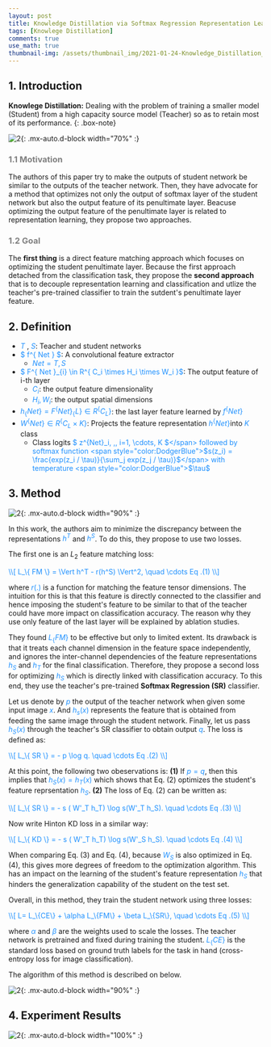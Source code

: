 ```yaml
---
layout: post
title: Knowledge Distillation via Softmax Regression Representation Learning
tags: [Knowlege Distillation]
comments: true
use_math: true
thumbnail-img: /assets/thumbnail_img/2021-01-24-Knowledge_Distillation_via_Softmax_Regression_Representation_Learning/post.png
---
```


## 1. Introduction  
**Knowlege Distillation:** Dealing with the problem of training a smaller model (Student) from a high capacity source model (Teacher) so as to retain most of its performance. 
{: .box-note}


![2](https://da2so.github.io/assets/post_img/2021-01-24-Knowledge_Distillation_via_Softmax_Regression_Representation_Learning/1.png){: .mx-auto.d-block width="70%" :}


### <span style="color:gray"> 1.1 Motivation </span>

The authors of this paper try to make the outputs of student network be similar to the outputs of the teacher network. Then, they have advocate for a method that optimizes not only the output of softmax layer of the student network but also the output feature of its penultimate layer. Beacuse optimizing the output feature of the penultimate layer is related to representation learning, they propose two approaches.


### <span style="color:gray"> 1.2 Goal </span>

The **first thing** is a direct feature matching approach which focuses on optimizing the student penultimate layer. Because the first approach detached from the classification task, they propose the **second approach** that is to decouple representation learning and classification and utlize the teacher's pre-trained classifier to train the sutdent's penultimate layer feature.


## 2. Definition


- <span style="color:DodgerBlue">$T$</span> , <span style="color:DodgerBlue">$S$</span>: Teacher and student networks
- <span style="color:DodgerBlue">$ f^\{ Net \} $</span>: A convolutional feature extractor
    - <span style="color:DodgerBlue">$Net = { T, S }$</span>
- <span style="color:DodgerBlue">$ F^\{ Net \}_{i} \in R^\{ C_i \times H_i \times W_i \}$</span>: The output feature of i-th layer
    - <span style="color:DodgerBlue">$C_i$</span>: the output feature dimensionality
    - <span style="color:DodgerBlue">$H_i, \, W_i$</span>: the output spatial dimensions
- <span style="color:DodgerBlue">$h_\{ Net \} =  F^\{ Net \}_\{L\} \in R^\{ C_L \}$</span>: the last layer feature learned by <span style="color:DodgerBlue">$f^\{ Net \}$</span>
- <span style="color:DodgerBlue">$W^\{ Net \} \in R^\{ C_L \times K \}$</span>: Projects the feature representation <span style="color:DodgerBlue">$h^\{Net\}$</span>into <span style="color:DodgerBlue">$K$</span> class 
    - Class logits <span style="color:DodgerBlue">$ z^\{Net\}_i, \,\, i=1, \cdots, K $</span> followed by softmax function <span style="color:DodgerBlue">$s(z_i) =  \frac{exp(z_i / \tau)}{\sum_j exp(z_j / \tau)}$</span> with temperature <span style="color:DodgerBlue">$\tau$</span>



## 3. Method

![2](https://da2so.github.io/assets/post_img/2021-01-24-Knowledge_Distillation_via_Softmax_Regression_Representation_Learning/2.png){: .mx-auto.d-block width="90%" :}


In this work, the authors aim to minimize the discrepancy between the representations <span style="color:DodgerBlue">$h^T$</span> and <span style="color:DodgerBlue">$h^S$</span>. To do this, they propose to use two losses. 

The first one is an $L_2$ feature matching loss:


<span style="color:DodgerBlue">
\\[
L_\{ FM \} = \Vert h^T - r(h^S) \Vert^2, \quad \cdots Eq .(1)
\\] </span>

where <span style="color:DodgerBlue">$r(.)$</span> is a function for matching the feature tensor dimensions. The intuition for this is that this feature is directly connected to the classifier and hence imposing the student's feature to be similar to that of the teacher could have more impact on classification accuracy. The reason why they use only feature of the last layer will be explained by ablation studies.


They found <span style="color:DodgerBlue">$L_\{FM\}$</span> to be effective but only to limited extent. Its drawback is that it treats each channel dimension in the feature space independently, and ignores the inter-channel dependencies of the feature representations <span style="color:DodgerBlue">$h_S$</span> and <span style="color:DodgerBlue">$h_T$</span> for the final classification. Therefore, they propose a second loss for optimizing <span style="color:DodgerBlue">$h_S$</span> which is directly linked with classification accuracy. To this end, they use the teacher's pre-trained **Softmax Regression (SR)** classifier.


Let us denote by <span style="color:DodgerBlue">$p$</span> the output of the teacher network when given some input image <span style="color:DodgerBlue">$x$</span>. And <span style="color:DodgerBlue">$h_s(x)$</span> represents the feature that is obtained from feeding the same image through the student network. Finally, let us pass <span style="color:DodgerBlue">$h_S(x)$</span> through the teacher's SR classifier to obtain output <span style="color:DodgerBlue">$q$</span>. The loss is defined as:

<span style="color:DodgerBlue">
\\[
L_\{ SR \} = - p \log q.  \quad \cdots Eq .(2)
\\] </span>

At this point, the following two obeservations is: **(1)** If <span style="color:DodgerBlue">$p=q$</span>, then this implies that <span style="color:DodgerBlue">$h_S(x) = h_T(x)$</span> which shows that Eq. (2) optimizes the student's feature reprsentation <span style="color:DodgerBlue">$h_S$</span>. **(2)** The loss of Eq. (2) can be written as:

<span style="color:DodgerBlue">
\\[
L_\{ SR \} = - s ( W'_T h_T) \log s(W'_T h_S).  \quad \cdots Eq .(3)
\\] </span>

Now write Hinton KD loss in a similar way:

<span style="color:DodgerBlue">
\\[
L_\{ KD \} = - s ( W'_T h_T) \log s(W'_S h_S).  \quad \cdots Eq .(4)
\\] </span>


When comparing Eq. (3) and Eq. (4), because <span style="color:DodgerBlue">$W_S$</span> is also optimized in Eq. (4), this gives more degrees of freedom to the optimization algorithm. This has an impact on the learning of the student's feature representation <span style="color:DodgerBlue">$h_S$</span> that hinders the generalization capability of the student on the test set.

Overall, in this method, they train the student network using three losses:

<span style="color:DodgerBlue">
\\[
L= L_\{CE\} + \alpha L_\{FM\} + \beta L_\{SR\},  \quad \cdots Eq .(5)
\\] </span>

where <span style="color:DodgerBlue">$\alpha$</span> and  <span style="color:DodgerBlue">$\beta$</span> are the weights used to scale the losses. The teacher network is pretrained and fixed during training the student. <span style="color:DodgerBlue">$L_\{CE\}$</span> is the standard loss based on ground truth labels for the task in hand (cross-entropy loss for image classification).

The algorithm of this method is described on below.

![2](https://da2so.github.io/assets/post_img/2021-01-24-Knowledge_Distillation_via_Softmax_Regression_Representation_Learning/3.png){: .mx-auto.d-block width="90%" :}


## 4. Experiment Results

![2](https://da2so.github.io/assets/post_img/2021-01-24-Knowledge_Distillation_via_Softmax_Regression_Representation_Learning/4.png){: .mx-auto.d-block width="100%" :}